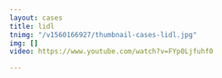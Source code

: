 ```yaml
---
layout: cases
title: lidl
tnimg: "/v1560166927/thumbnail-cases-lidl.jpg"
img: []
video: https://www.youtube.com/watch?v=FYp0Ljfuhf0

---
```

